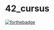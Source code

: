 # 42_cursus                                                                       
[![forthebadge](https://forthebadge.com/images/badges/made-with-c.svg)](https://forthebadge.com)
